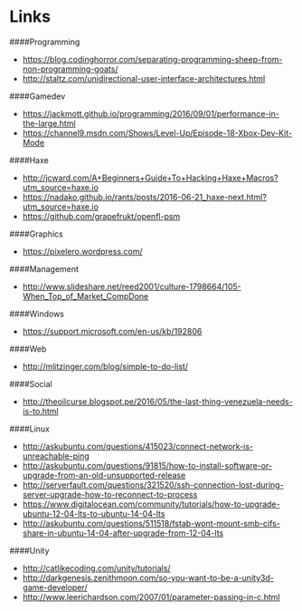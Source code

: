 Links
=====

####Programming
  * https://blog.codinghorror.com/separating-programming-sheep-from-non-programming-goats/
  * http://staltz.com/unidirectional-user-interface-architectures.html

####Gamedev
  * https://jackmott.github.io/programming/2016/09/01/performance-in-the-large.html
  * https://channel9.msdn.com/Shows/Level-Up/Episode-18-Xbox-Dev-Kit-Mode

####Haxe
  * http://jcward.com/A+Beginners+Guide+To+Hacking+Haxe+Macros?utm_source=haxe.io
  * https://nadako.github.io/rants/posts/2016-06-21_haxe-next.html?utm_source=haxe.io
  * https://github.com/grapefrukt/openfl-psm

####Graphics
  * https://pixelero.wordpress.com/

####Management
  * http://www.slideshare.net/reed2001/culture-1798664/105-When_Top_of_Market_CompDone

####Windows
  * https://support.microsoft.com/en-us/kb/192806

####Web
  * http://mlitzinger.com/blog/simple-to-do-list/

####Social
  * http://theoilcurse.blogspot.pe/2016/05/the-last-thing-venezuela-needs-is-to.html

####Linux
  * http://askubuntu.com/questions/415023/connect-network-is-unreachable-ping
  * http://askubuntu.com/questions/91815/how-to-install-software-or-upgrade-from-an-old-unsupported-release
  * http://serverfault.com/questions/321520/ssh-connection-lost-during-server-upgrade-how-to-reconnect-to-process
  * https://www.digitalocean.com/community/tutorials/how-to-upgrade-ubuntu-12-04-lts-to-ubuntu-14-04-lts
  * http://askubuntu.com/questions/511518/fstab-wont-mount-smb-cifs-share-in-ubuntu-14-04-after-upgrade-from-12-04-lts

####Unity
  * http://catlikecoding.com/unity/tutorials/
  * http://darkgenesis.zenithmoon.com/so-you-want-to-be-a-unity3d-game-developer/
  * http://www.leerichardson.com/2007/01/parameter-passing-in-c.html
